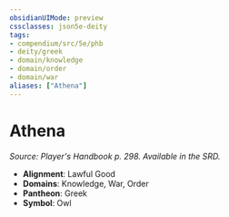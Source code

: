 ```yaml
---
obsidianUIMode: preview
cssclasses: json5e-deity
tags:
- compendium/src/5e/phb
- deity/greek
- domain/knowledge
- domain/order
- domain/war
aliases: ["Athena"]
---
```

# Athena
*Source: Player's Handbook p. 298. Available in the SRD.* 

- **Alignment**: Lawful Good
- **Domains**: Knowledge, War, Order
- **Pantheon**: Greek
- **Symbol**: Owl